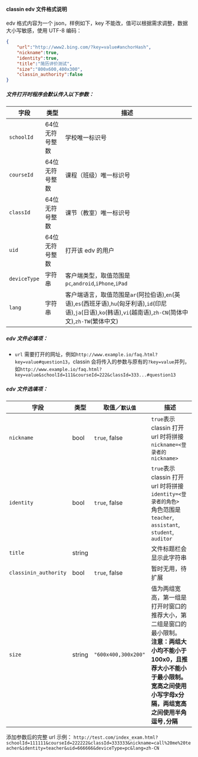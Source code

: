 #### classin edv 文件格式说明
edv 格式内容为一个 json，样例如下，key 不能改，值可以根据需求调整，数据大小写敏感，使用 UTF-8 编码：
``` json
{
    "url":"http://www2.bing.com/?key=value#anchorHash",
    "nickname":true,
    "identity":true,
    "title":"简历评价测试",
    "size":"800x600,400x300",
    "classin_authority":false
}
```

##### 文件打开时程序会默认传入以下参数：

| 字段       | 类型           | 描述                   |
|------------|----------------|------------------------|
| `schoolId` | 64位无符号整数 | 学校唯一标识号         |
| `courseId` | 64位无符号整数 | 课程（班级）唯一标识号 |
| `classId`  | 64位无符号整数 | 课节（教室）唯一标识号 |
| `uid`      | 64位无符号整数 | 打开该 edv 的用户      |
| `deviceType` | 字符串 | 客户端类型，取值范围是`pc`,`android`,`iPhone`,`iPad` |
| `lang`       | 字符串 | 客户端语言，取值范围是`ar`(阿拉伯语),`en`(英语),`es`(西班牙语),`hu`(匈牙利语),`id`(印尼语),`ja`(日语),`ko`(韩语),`vi`(越南语),`zh-CN`(简体中文),`zh-TW`(繁体中文) |

##### edv 文件必填项：
- `url` 需要打开的网址，例如`http://www.example.io/faq.html?key=value#question13`，classin 会将传入的参数与原有的`?key=value`并列，如`http://www.example.io/faq.html?key=value&schoolId=111&courseId=222&classId=333...#question13`

##### edv 文件选填项：

| 字段                  | 类型   | 取值／`默认值` | 描述                                                           |
|-----------------------|--------|----------------|----------------------------------------------------------------|
| `nickname`            | bool   | `true`, false  | `true`表示 classin 打开 url 时将拼接`nickname=<登录者的nickname>` |
| `identity`            | bool   | `true`, false  | `true`表示 classin 打开 url 时将拼接`identity=<登录者的角色>`<BR> 角色范围是`teacher`, `assistant`, `student`, `auditor`     |
| `title`               | string |                | 文件标题栏会显示此字符串                                       |
| `classinin_authority` | bool   | `true`, false  | 暂时无用，待扩展                                               |
| `size`                | string | `"600x400,300x200"` | 值为两组宽高，第一组是打开时窗口的推荐大小，第二组是窗口的最小限制。<BR> **注意：两组大小均不能小于 100x0，且推荐大小不能小于最小限制。宽高之间使用小写字母x分隔，两组宽高之间使用半角逗号`,`分隔** |

添加参数后的完整 url 示例：
```http://test.com/index_exam.html?schoolId=111111&courseId=222222&classId=333333&nickname=call%20me%20teacher&identity=teacher&uid=666666&deviceType=pc&lang=zh-CN```
